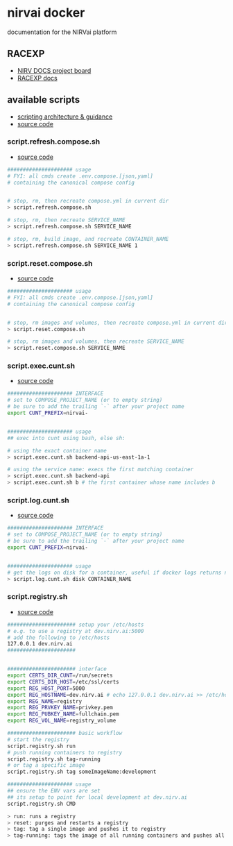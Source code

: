 # nirvai docker

documentation for the NIRVai platform

## RACEXP

- [NIRV DOCS project board](https://github.com/orgs/nirv-ai/projects/6/views/1?filterQuery=repo%3A%22nirv-ai%2Fdocs%22)
- [RACEXP docs](https://github.com/noahehall/theBookOfNoah/blob/master/0current/architectural%20thinking/0racexp.md)

## available scripts

- [scripting architecture & guidance](../scripts/README.md)
- [source code](https://github.com/nirv-ai/scripts/blob/develop/docker)

### script.refresh.compose.sh

- [source code](https://github.com/nirv-ai/scripts/blob/develop/docker/script.refresh.compose.sh)

```sh
##################### usage
# FYI: all cmds create .env.compose.[json,yaml]
# containing the canonical compose config


# stop, rm, then recreate compose.yml in current dir
> script.refresh.compose.sh

# stop, rm, then recreate SERVICE_NAME
> script.refresh.compose.sh SERVICE_NAME

# stop, rm, build image, and recreate CONTAINER_NAME
> script.refresh.compose.sh SERVICE_NAME 1
```

### script.reset.compose.sh

- [source code](https://github.com/nirv-ai/scripts/blob/develop/docker/script.reset.compose.sh)

```sh
##################### usage
# FYI: all cmds create .env.compose.[json,yaml]
# containing the canonical compose config


# stop, rm images and volumes, then recreate compose.yml in current dir
> script.reset.compose.sh

# stop, rm images and volumes, then recreate SERVICE_NAME
> script.reset.compose.sh SERVICE_NAME

```

### script.exec.cunt.sh

- [source code](https://github.com/nirv-ai/scripts/blob/develop/docker/script.exec.cunt.sh)

```sh
##################### INTERFACE
# set to COMPOSE_PROJECT_NAME (or to empty string)
# be sure to add the trailing `-` after your project name
export CUNT_PREFIX=nirvai-


##################### usage
## exec into cunt using bash, else sh:

# using the exact container name
> script.exec.cunt.sh backend-api-us-east-1a-1

# using the service name: execs the first matching container
> script.exec.cunt.sh backend-api
> script.exec.cunt.sh b # the first container whose name includes b

```

### script.log.cunt.sh

- [source code](https://github.com/nirv-ai/scripts/blob/develop/docker/script.log.cunt.sh)

```sh
##################### INTERFACE
# set to COMPOSE_PROJECT_NAME (or to empty string)
# be sure to add the trailing `-` after your project name
export CUNT_PREFIX=nirvai-


##################### usage
# get the logs on disk for a container, useful if docker logs returns null
> script.log.cunt.sh disk CONTAINER_NAME

```

### script.registry.sh

- [source code](https://github.com/nirv-ai/scripts/blob/develop/docker/script.registry.sh)

```sh
###################### setup your /etc/hosts
# e.g. to use a registry at dev.nirv.ai:5000
# add the following to /etc/hosts
127.0.0.1 dev.nirv.ai
######################


###################### interface
export CERTS_DIR_CUNT=/run/secrets
export CERTS_DIR_HOST=/etc/ssl/certs
export REG_HOST_PORT=5000
export REG_HOSTNAME=dev.nirv.ai # echo 127.0.0.1 dev.nirv.ai >> /etc/hosts
export REG_NAME=registry
export REG_PRVKEY_NAME=privkey.pem
export REG_PUBKEY_NAME=fullchain.pem
export REG_VOL_NAME=registry_volume

###################### basic workflow
# start the registry
script.registry.sh run
# push running containers to registry
script.registry.sh tag-running
# or tag a specific image
script.registry.sh tag someImageName:development

##################### usage
## ensure the ENV vars are set
## its setup to point for local development at dev.nirv.ai
script.registry.sh CMD

> run: runs a registry
> reset: purges and restarts a registry
> tag: tag a single image and pushes it to registry
> tag-running: tags the image of all running containers and pushes all to registry

```
